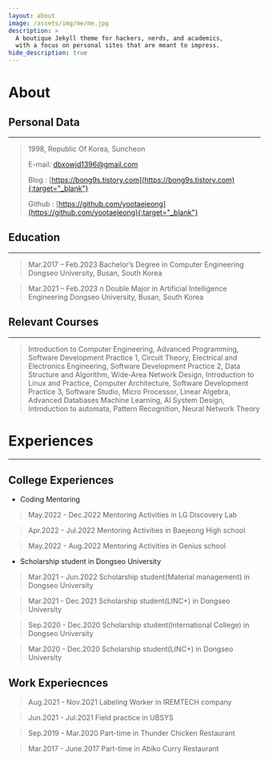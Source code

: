 ```yaml
---
layout: about
image: /assets/img/me/me.jpg
description: >
  A boutique Jekyll theme for hackers, nerds, and academics,
  with a focus on personal sites that are meant to impress.
hide_description: true
---
```


# About
<!--author-->

## Personal Data
---
> 1998, Republic Of Korea, Suncheon
>
> E-mail: dbxowjd1396@gmail.com
>
> Blog : [https://bong9s.tistory.com](https://bong9s.tistory.com){:target="_blank"}
>
> Github : [https://github.com/yootaejeong](https://github.com/yootaejeong){:target="_blank"}

## Education
---
> Mar.2017 – Feb.2023 Bachelor’s Degree in Computer Engineering Dongseo University, Busan, South Korea

> Mar.2021 – Feb.2023 n	Double Major in Artificial Intelligence Engineering Dongseo University, Busan, South Korea

## Relevant Courses
---
> Introduction to Computer Engineering, Advanced Programming, Software Development Practice 1, Circuit Theory, Electrical and Electronics Engineering, Software Development Practice 2, Data Structure and Algorithm, Wide-Area Network Design, Introduction to Linux and Practice, Computer Architecture, Software Development Practice 3, Software Studio, Micro Processor, Linear Algebra, Advanced Databases Machine Learning, AI System Design, Introduction to automata, Pattern Recognition, Neural Network Theory


# Experiences
---
## College Experiences

* Coding Mentoring

> May.2022 - Dec.2022  Mentoring Activities in LG Discovery Lab

> Apr.2022 - Jul.2022  Mentoring Activities in Baejeong High school

> May.2022 - Aug.2022  Mentoring Activities in Genius school

* Scholarship student in Dongseo University

> Mar.2021 - Jun.2022 Scholarship student(Material management) in Dongseo University

> Mar.2021 - Dec.2021 Scholarship student(LINC+) in Dongseo University

> Sep.2020 - Dec.2020 Scholarship student(International College) in Dongseo University

> Mar.2020 - Dec.2020 Scholarship student(LINC+) in Dongseo University

## Work Experiecnces
> Aug.2021 - Nov.2021 Labeling Worker in IREMTECH company

> Jun.2021 - Jul.2021 Field practice in UBSYS

> Sep.2019 - Mar.2020 Part-time in Thunder Chicken Restaurant

> Mar.2017 - June.2017 Part-time in Abiko Curry Restaurant